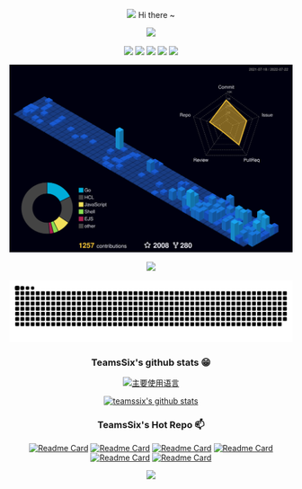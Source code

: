 <div align="center">

<a href="https://github.com/teamssix"><img src="https://media.giphy.com/media/hvRJCLFzcasrR4ia7z/giphy.gif" width="22px"></a> Hi there ~

<a href="https://github.com/teamssix"><img src="https://readme-typing-svg.herokuapp.com/?font=Handlee&center=true&vCenter=true&width=700&height=60&lines=I+can+do+all+this+through+him+who+gives+me+strength."><a>

[![](https://img.shields.io/badge/Research%20Direction-Cloud%20Security-blue)](https://wiki.teamssix.com) [![](https://img.shields.io/badge/Blog-teamssix.com-blue)](https://teamssix.com) [![](https://img.shields.io/badge/T%20Wiki-wiki.teamssix.com-blue)](https://wiki.teamssix.com) [![](https://img.shields.io/badge/微信公众号-TeamsSix-blue)](https://cdn.jsdelivr.net/gh/teamssix/BlogImages/imgs/TeamsSix_Subscription_Logo2.png) [![](https://img.shields.io/twitter/follow/teamssix?label=Followers&style=social)](https://twitter.com/teamssix)

[![github-active](./profile-3d-contrib/profile-night-view.svg)](https://github.com/teamssix)

[![](https://activity-graph.herokuapp.com/graph?username=teamssix&bg_color=black&color=23affc&line=23affc)](https://github.com/teamssix)
  
[![snake](./assets/github-contribution-grid-snake.svg)](https://github.com/teamssix)

### TeamsSix's github stats 😁

[![主要使用语言](https://github-readme-stats.vercel.app/api/top-langs/?username=teamssix&hide_title=false&hide=c&hide_border=true&layout=compact&theme=tokyonight&locale=cn)](https://github.com/teamssix)

[![teamssix's github stats](https://github-readme-stats.vercel.app/api?username=teamssix&hide_title=false&hide=c&hide_border=true&layout=compact&theme=tokyonight&locale=cn)](https://github.com/teamssix)

### TeamsSix's Hot Repo 📫


[![Readme Card](https://github-readme-stats.vercel.app/api/pin/?username=teamssix&repo=cf&hide_title=false&hide=c&hide_border=true&layout=compact&theme=tokyonight&locale=cn&line_height=20)](https://github.com/teamssix/cf)
[![Readme Card](https://github-readme-stats.vercel.app/api/pin/?username=teamssix&repo=awesome-cloud-security&hide_title=false&hide=c&hide_border=true&layout=compact&theme=tokyonight&locale=cn&line_height=20)](https://github.com/teamssix/awesome-cloud-security)
[![Readme Card](https://github-readme-stats.vercel.app/api/pin/?username=teamssix&repo=TWiki&hide_title=false&hide=c&hide_border=true&layout=compact&theme=tokyonight&locale=cn&line_height=20)](https://github.com/teamssix/TWiki)
[![Readme Card](https://github-readme-stats.vercel.app/api/pin/?username=teamssix&repo=container-escape-check&hide_title=false&hide=c&hide_border=true&layout=compact&theme=tokyonight&locale=cn&line_height=20)](https://github.com/teamssix/container-escape-check)
[![Readme Card](https://github-readme-stats.vercel.app/api/pin/?username=wgpsec&repo=CreateHiddenAccount&hide_title=false&hide=c&hide_border=true&layout=compact&theme=tokyonight&locale=cn&line_height=20)](https://github.com/wgpsec/CreateHiddenAccount)
[![Readme Card](https://github-readme-stats.vercel.app/api/pin/?username=wgpsec&repo=tig&hide_title=false&hide=c&hide_border=true&layout=compact&theme=tokyonight&locale=cn&line_height=20)](https://github.com/wgpsec/tig)




<a href="https://github.com/teamssix"><img width="700" src="https://cdn.jsdelivr.net/gh/teamssix/BlogImages/imgs/202204152148071.png"></a></div>
